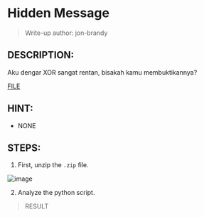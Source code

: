 # Hidden Message
> Write-up author: jon-brandy
## DESCRIPTION:
Aku dengar XOR sangat rentan, bisakah kamu membuktikannya?

[FILE](https://ctf.tcp1p.com/files/29c58504395c3827818025261fce0234/chall.zip?token=eyJ1c2VyX2lkIjo0MzQsInRlYW1faWQiOm51bGwsImZpbGVfaWQiOjh9.Y8ULDA.zZgknwGvTNfwsLDZPLUe2N6XmYg)

## HINT:
- NONE
## STEPS:
1. First, unzip the `.zip` file.

![image](https://user-images.githubusercontent.com/70703371/212632761-b8b96602-36e0-4a99-9e5f-ffe37cd74288.png)


2. Analyze the python script.

> RESULT

